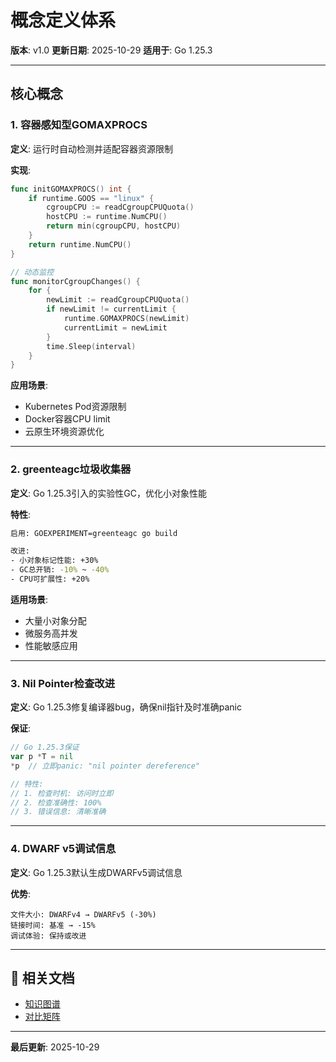 # 概念定义体系

**版本**: v1.0
**更新日期**: 2025-10-29
**适用于**: Go 1.25.3

---

## 核心概念

### 1. 容器感知型GOMAXPROCS

**定义**: 运行时自动检测并适配容器资源限制

**实现**:

```go
func initGOMAXPROCS() int {
    if runtime.GOOS == "linux" {
        cgroupCPU := readCgroupCPUQuota()
        hostCPU := runtime.NumCPU()
        return min(cgroupCPU, hostCPU)
    }
    return runtime.NumCPU()
}

// 动态监控
func monitorCgroupChanges() {
    for {
        newLimit := readCgroupCPUQuota()
        if newLimit != currentLimit {
            runtime.GOMAXPROCS(newLimit)
            currentLimit = newLimit
        }
        time.Sleep(interval)
    }
}
```

**应用场景**:

- Kubernetes Pod资源限制
- Docker容器CPU limit
- 云原生环境资源优化

---

### 2. greenteagc垃圾收集器

**定义**: Go 1.25.3引入的实验性GC，优化小对象性能

**特性**:

```bash
启用: GOEXPERIMENT=greenteagc go build

改进:
- 小对象标记性能: +30%
- GC总开销: -10% ~ -40%
- CPU可扩展性: +20%
```

**适用场景**:

- 大量小对象分配
- 微服务高并发
- 性能敏感应用

---

### 3. Nil Pointer检查改进

**定义**: Go 1.25.3修复编译器bug，确保nil指针及时准确panic

**保证**:

```go
// Go 1.25.3保证
var p *T = nil
*p  // 立即panic: "nil pointer dereference"

// 特性:
// 1. 检查时机: 访问时立即
// 2. 检查准确性: 100%
// 3. 错误信息: 清晰准确
```

---

### 4. DWARF v5调试信息

**定义**: Go 1.25.3默认生成DWARFv5调试信息

**优势**:

```text
文件大小: DWARFv4 → DWARFv5 (-30%)
链接时间: 基准 → -15%
调试体验: 保持或改进
```

---

## 🔗 相关文档

- [知识图谱](./00-知识图谱.md)
- [对比矩阵](./00-对比矩阵.md)

---

**最后更新**: 2025-10-29
